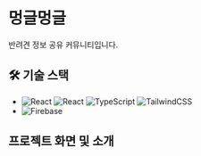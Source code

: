 # 멍글멍글

반려견 정보 공유 커뮤니티입니다.

## 🛠️ 기술 스택

- <img src="https://img.shields.io/badge/next.js-000000?style=for-the-badge&logo=nextdotjs&logoColor=white" alt="React"/> <img src="https://img.shields.io/badge/react-61DAFB?style=for-the-badge&logo=react&logoColor=black" alt="React"/> <img src="https://img.shields.io/badge/typeScript-3178C6?style=for-the-badge&logo=typeScript&logoColor=white" alt="TypeScript"/> <img src="https://img.shields.io/badge/tailwindcss-06B6D4?style=for-the-badge&logo=tailwindcss&logoColor=white" alt="TailwindCSS"/>
- <img src="https://img.shields.io/badge/firebase-FFCA28?style=for-the-badge&logo=firebase&logoColor=white" alt="Firebase"/>

## 프로젝트 화면 및 소개
